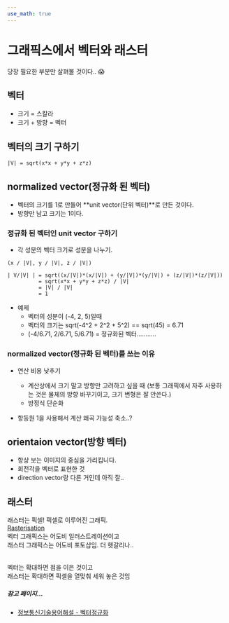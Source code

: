 ```yaml
---
use_math: true
---
```


# 그래픽스에서 벡터와 래스터
당장 필요한 부분만 살펴볼 것이다.. 😱

## 벡터
- 크기 = 스칼라
- 크기 + 방향 = 벡터

##  벡터의 크기 구하기
~~~
|V| = sqrt(x*x + y*y + z*z)
~~~

## normalized vector(정규화 된 벡터)
- 벡터의 크기를 1로 만들어 **unit vector(단위 벡터)**로 만든 것이다.
- 방향만 남고 크기는 1이다.

### 정규화 된 벡터인 unit vector 구하기
- 각 성분의 벡터 크기로 성분을 나누기.

~~~
(x / |V|, y / |V|, z / |V|) 
~~~


~~~
| V/|V| | = sqrt((x/|V|)*(x/|V|) + (y/|V|)*(y/|V|) + (z/|V|)*(z/|V|))
          = sqrt(x*x + y*y + z*z) / |V|
          = |V| / |V|
          = 1
~~~

- 예제
  - 벡터의 성분이 (-4, 2, 5)일때
  - 벡터의 크기는 sqrt(-4^2 + 2^2 + 5^2) == sqrt(45) = 6.71
  - (-4/6.71, 2/6.71, 5/6.71) = 정규화된 벡터...........

### normalized vector(정규화 된 벡터)를 쓰는 이유
- 연산 비용 낮추기
  - 계산상에서 크기 말고 방향만 고려하고 싶을 때 (보통 그래픽에서 자주 사용하는 것은 물체의 방향 바꾸기이고, 크기 변형은 잘 안쓴다.)
  - 방정식 단순화
  
- 항등원 1을 사용해서 계산 왜곡 가능성 축소..?

## orientaion vector(방향 벡터)
- 항상 보는 이미지의 중심을 가리킵니다.
- 회전각을 벡터로 표현한 것
- direction vector랑 다른 거인데 아직 잘..

## 래스터

래스터는 픽셀! 픽셀로 이루어진 그래픽.<br>
[Rasterisation](https://en.wikipedia.org/wiki/Rasterisation)<br>
벡터 그래픽스는 어도비 일러스트레이션이고<br>
래스터 그래픽스는 어도비 포토샵임. 더 헷갈리나..<br><br>

벡터는 확대하면 점을 이은 것이고<br>
래스터는 확대하면 픽셀을 열맞춰 세워 놓은 것임<br>


##### 참고 페이지...
- [정보통신기술용어해설 - 벡터정규화](http://www.ktword.co.kr/abbr_view.php?m_temp1=933)
